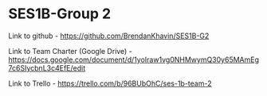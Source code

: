 # SES1B-Group 2

Link to github - https://github.com/BrendanKhavin/SES1B-G2

Link to Team Charter (Google Drive) - https://docs.google.com/document/d/1yoIraw1vg0NHMwymQ30y65MAmEg7c6SIycbnL3c4EfE/edit

Link to Trello - https://trello.com/b/96BUbOhC/ses-1b-team-2
